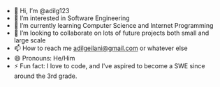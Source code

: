 - 👋 Hi, I’m @adilg123
- 👀 I’m interested in Software Engineering
- 🌱 I’m currently learning Computer Science and Internet Programming
- 💞️ I’m looking to collaborate on lots of future projects both small and large scale
- 📫 How to reach me adilgeilani@gmail.com or whatever else
- 😄 Pronouns: He/Him
- ⚡ Fun fact: I love to code, and I've aspired to become a SWE since around the 3rd grade.

<!---
adilg123/adilg123 is a ✨ special ✨ repository because its `README.md` (this file) appears on your GitHub profile.
You can click the Preview link to take a look at your changes.
--->
